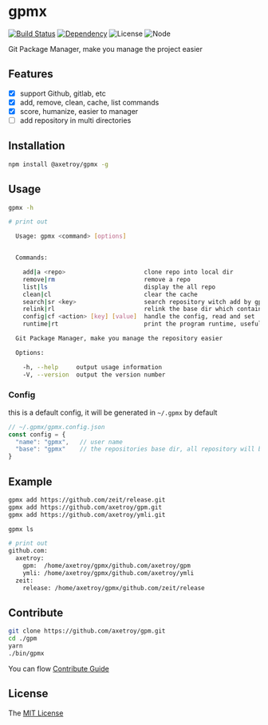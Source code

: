 # gpmx 
[![Build Status](https://travis-ci.org/axetroy/gpm.svg?branch=master)](https://travis-ci.org/axetroy/gpm)
[![Dependency](https://david-dm.org/axetroy/gpm.svg)](https://david-dm.org/axetroy/gpm)
![License](https://img.shields.io/badge/license-MIT-green.svg)
![Node](https://img.shields.io/badge/node-%3E=6.9-blue.svg?style=flat-square)



Git Package Manager, make you manage the project easier

## Features

- [x] support Github, gitlab, etc
- [x] add, remove, clean, cache, list commands
- [x] score, humanize, easier to manager
- [ ] add repository in multi directories

## Installation
```bash
npm install @axetroy/gpmx -g
```

## Usage

```bash
gpmx -h

# print out

  Usage: gpmx <command> [options]


  Commands:

    add|a <repo>                      clone repo into local dir
    remove|rm                         remove a repo
    list|ls                           display the all repo
    clean|cl                          clear the cache
    search|sr <key>                   search repository witch add by gpm
    relink|rl                         relink the base dir which contain repositories if you delete repository manually
    config|cf <action> [key] [value]  handle the config, read and set
    runtime|rt                        print the program runtime, useful for submit a issue

  Git Package Manager, make you manage the repository easier

  Options:

    -h, --help     output usage information
    -V, --version  output the version number

```

### Config

this is a default config, it will be generated in ``~/.gpmx`` by default

```javascript
// ~/.gpmx/gpmx.config.json
const config = {
  "name": "gpmx",   // user name
  "base": "gpmx"    // the repositories base dir, all repository will be install in this dir
}
```

## Example

```bash
gpmx add https://github.com/zeit/release.git
gpmx add https://github.com/axetroy/gpm.git
gpmx add https://github.com/axetroy/ymli.git

gpmx ls

# print out
github.com: 
  axetroy: 
    gpm:  /home/axetroy/gpmx/github.com/axetroy/gpm
    ymli: /home/axetroy/gpmx/github.com/axetroy/ymli
  zeit: 
    release: /home/axetroy/gpmx/github.com/zeit/release
```

## Contribute

```bash
git clone https://github.com/axetroy/gpm.git
cd ./gpm
yarn
./bin/gpmx
```

You can flow [Contribute Guide](https://github.com/axetroy/gpm/blob/master/contributing.md)

## License

The [MIT License](https://github.com/axetroy/gpm/blob/master/LICENSE)
